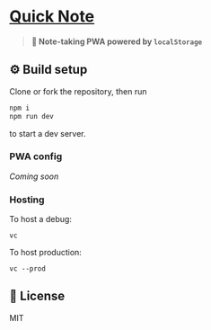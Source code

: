 # [Quick Note](https://quicknote.now.sh/)
> **📝 Note-taking PWA powered by `localStorage`**

## ⚙️ Build setup
Clone or fork the repository, then run

```bash
npm i
npm run dev
```

to start a dev server.

### PWA config
*Coming soon*

### Hosting
To host a debug:

```
vc
```

To host production:

```
vc --prod
```

## 📜 License
MIT